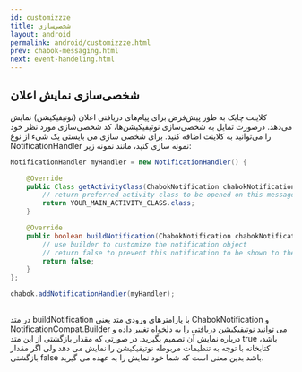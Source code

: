```yaml
---
id: customizzze
title: شخصی‌سازی
layout: android
permalink: android/customizzze.html
prev: chabok-messaging.html
next: event-handeling.html
---
```


## شخصی‌سازی نمایش اعلان

کلاینت چابک به طور پیش‌فرض برای پیام‌های دریافتی اعلان (نوتیفیکیشن) نمایش می‌دهد. درصورت تمایل به شخصی‌سازی نوتیفیکیشن‌ها، کد شخصی‌سازی مورد نظر خود را می‌توانید به کلاینت اضافه کنید.
برای شخصی سازی می بایستی یک شیء از نوع NotificationHandler نمونه سازی کنید، مانند نمونه زیر:

```java                
NotificationHandler myHandler = new NotificationHandler() {

    @Override
    public Class getActivityClass(ChabokNotification chabokNotification) {
        // return preferred activity class to be opened on this message's notification
        return YOUR_MAIN_ACTIVITY_CLASS.class;
    }

    @Override
    public boolean buildNotification(ChabokNotification chabokNotification, NotificationCompat.Builder builder) {
        // use builder to customize the notification object
        // return false to prevent this notification to be shown to the user, otherwise true
        return false;
    }
};

chabok.addNotificationHandler(myHandler);
 
```               
            
در متد buildNotification با پارامترهای ورودی متد یعنی ChabokNotification و NotificationCompat.Builder می توانید نوتیفیکیشن دریافتی را به دلخواه تغییر داده و درباره نمایش آن تصمیم بگیرید. در صورتی که مقدار بازگشتی از این متد true باشد، کتابخانه با توجه به تنظیمات مربوطه نوتیفیکیشن را نمایش می دهد ولی اگر مقدار بازگشتی false باشد بدین معنی است که شما خود نمایش را به عهده می گیرید.
